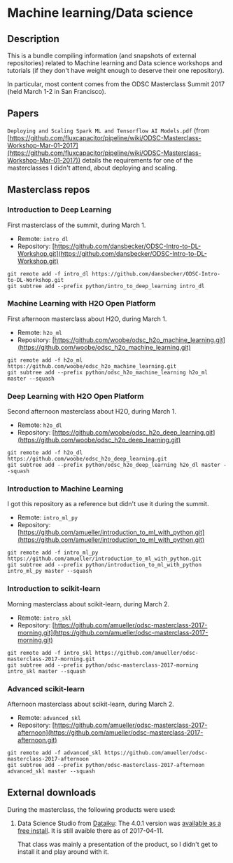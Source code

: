 # Machine learning/Data science

## Description

This is a bundle compiling information (and snapshots of external repositories) related to Machine learning and Data science workshops and tutorials (if they don't have weight enough to deserve their one repository).

In particular, most content comes from the ODSC Masterclass Summit 2017 (held March 1-2 in San Francisco).

## Papers

`Deploying and Scaling Spark ML and Tensorflow AI Models.pdf` (from [https://github.com/fluxcapacitor/pipeline/wiki/ODSC-Masterclass-Workshop-Mar-01-2017](https://github.com/fluxcapacitor/pipeline/wiki/ODSC-Masterclass-Workshop-Mar-01-2017)) details the requirements for one of the masterclasses I didn't attend, about deploying and scaling.

## Masterclass repos

### Introduction to Deep Learning

First masterclass of the summit, during March 1.

* Remote: `intro_dl`
* Repository: [https://github.com/dansbecker/ODSC-Intro-to-DL-Workshop.git](https://github.com/dansbecker/ODSC-Intro-to-DL-Workshop.git)

```
git remote add -f intro_dl https://github.com/dansbecker/ODSC-Intro-to-DL-Workshop.git
git subtree add --prefix python/intro_to_deep_learning intro_dl
```

### Machine Learning with H2O Open Platform

First afternoon masterclass about H2O, during March 1.

* Remote: `h2o_ml`
* Repository: [https://github.com/woobe/odsc_h2o_machine_learning.git](https://github.com/woobe/odsc_h2o_machine_learning.git)

```
git remote add -f h2o_ml https://github.com/woobe/odsc_h2o_machine_learning.git
git subtree add --prefix python/odsc_h2o_machine_learning h2o_ml master --squash
```


### Deep Learning with H2O Open Platform

Second afternoon masterclass about H2O, during March 1.

* Remote: `h2o_dl`
* Repository: [https://github.com/woobe/odsc_h2o_deep_learning.git](https://github.com/woobe/odsc_h2o_deep_learning.git)

```
git remote add -f h2o_dl https://github.com/woobe/odsc_h2o_deep_learning.git
git subtree add --prefix python/odsc_h2o_deep_learning h2o_dl master --squash
```

### Introduction to Machine Learning

I got this repository as a reference but didn't use it during the summit.

* Remote: `intro_ml_py`
* Repository: [https://github.com/amueller/introduction_to_ml_with_python.git](https://github.com/amueller/introduction_to_ml_with_python.git)

```
git remote add -f intro_ml_py https://github.com/amueller/introduction_to_ml_with_python.git
git subtree add --prefix python/introduction_to_ml_with_python intro_ml_py master --squash
```


### Introduction to scikit-learn

Morning masterclass about scikit-learn, during March 2.

* Remote: `intro_skl`
* Repository: [https://github.com/amueller/odsc-masterclass-2017-morning.git](https://github.com/amueller/odsc-masterclass-2017-morning.git)

```
git remote add -f intro_skl https://github.com/amueller/odsc-masterclass-2017-morning.git
git subtree add --prefix python/odsc-masterclass-2017-morning intro_skl master --squash
```

### Advanced scikit-learn

Afternoon masterclass about scikit-learn, during March 2.

* Remote: `advanced_skl`
* Repository: [https://github.com/amueller/odsc-masterclass-2017-afternoon](https://github.com/amueller/odsc-masterclass-2017-afternoon.git)

```
git remote add -f advanced_skl https://github.com/amueller/odsc-masterclass-2017-afternoon
git subtree add --prefix python/odsc-masterclass-2017-afternoon advanced_skl master --squash
```

## External downloads

During the masterclass, the following products were used:

1. Data Science Studio from [Dataiku](https://www.dataiku.com/): The 4.0.1 version was [available as a free install](https://www.dataiku.com/dss/trynow/mac/). It is still avaible there as of 2017-04-11.

   That class was mainly a presentation of the product, so I didn't get to install it and play around with it.
